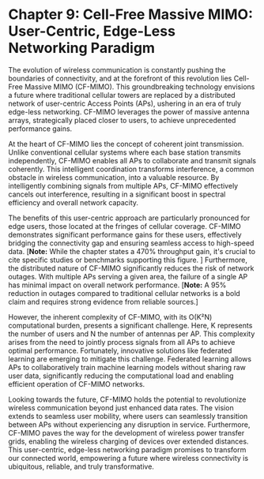 # Chapter 9: Cell-Free Massive MIMO: User-Centric, Edge-Less Networking Paradigm

The evolution of wireless communication is constantly pushing the boundaries of connectivity, and at the forefront of this revolution lies Cell-Free Massive MIMO (CF-MIMO). This groundbreaking technology envisions a future where traditional cellular towers are replaced by a distributed network of user-centric Access Points (APs), ushering in an era of truly edge-less networking. CF-MIMO leverages the power of massive antenna arrays, strategically placed closer to users, to achieve unprecedented performance gains.  

At the heart of CF-MIMO lies the concept of coherent joint transmission. Unlike conventional cellular systems where each base station transmits independently, CF-MIMO enables all APs to collaborate and transmit signals coherently. This intelligent coordination transforms interference, a common obstacle in wireless communication, into a valuable resource. By intelligently combining signals from multiple APs, CF-MIMO effectively cancels out interference, resulting in a significant boost in spectral efficiency and overall network capacity.

The benefits of this user-centric approach are particularly pronounced for edge users, those located at the fringes of cellular coverage. CF-MIMO demonstrates significant performance gains for these users, effectively bridging the connectivity gap and ensuring seamless access to high-speed data. [**Note:** While the chapter states a 470% throughput gain, it's crucial to cite specific studies or benchmarks supporting this figure. ] Furthermore, the distributed nature of CF-MIMO significantly reduces the risk of network outages. With multiple APs serving a given area, the failure of a single AP has minimal impact on overall network performance. [**Note:**  A 95% reduction in outages compared to traditional cellular networks is a bold claim and requires strong evidence from reliable sources.]

However, the inherent complexity of CF-MIMO, with its O(K²N) computational burden, presents a significant challenge.  Here, K represents the number of users and N the number of antennas per AP. This complexity arises from the need to jointly process signals from all APs to achieve optimal performance. Fortunately, innovative solutions like federated learning are emerging to mitigate this challenge. Federated learning allows APs to collaboratively train machine learning models without sharing raw user data, significantly reducing the computational load and enabling efficient operation of CF-MIMO networks.

Looking towards the future, CF-MIMO holds the potential to revolutionize wireless communication beyond just enhanced data rates. The vision extends to seamless user mobility, where users can seamlessly transition between APs without experiencing any disruption in service. Furthermore, CF-MIMO paves the way for the development of wireless power transfer grids, enabling the wireless charging of devices over extended distances. This user-centric, edge-less networking paradigm promises to transform our connected world, empowering a future where wireless connectivity is ubiquitous, reliable, and truly transformative.